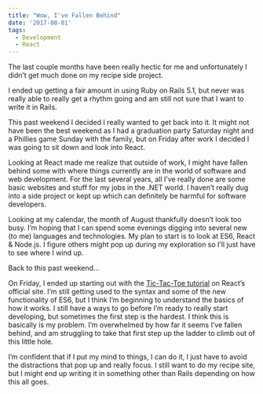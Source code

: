 ```yaml
---
title: "Wow, I've Fallen Behind"
date: '2017-08-01'
tags:
  - Development
  - React
---
```


The last couple months have been really hectic for me and unfortunately I didn’t get much done on my recipe side project.
<!-- excerpt -->

I ended up getting a fair amount in using Ruby on Rails 5.1, but never was really able to really get a rhythm going and am still not sure that I want to write it in Rails.

This past weekend I decided I really wanted to get back into it. It might not have been the best weekend as I had a graduation party Saturday night and a Phillies game Sunday with the family, but on Friday after work I decided I was going to sit down and look into React.

Looking at React made me realize that outside of work, I might have fallen behind some with where things currently are in the world of software and web development. For the last several years, all I’ve really done are some basic websites and stuff for my jobs in the .NET world. I haven’t really dug into a side project or kept up which can definitely be harmful for software developers.

Looking at my calendar, the month of August thankfully doesn’t look too busy. I’m hoping that I can spend some evenings digging into several new (to me) languages and technologies. My plan to start is to look at ES6, React & Node.js. I figure others might pop up during my exploration so I’ll just have to see where I wind up.

Back to this past weekend…

On Friday, I ended up starting out with the <a href="https://facebook.github.io/react/tutorial/tutorial.html" title="Tic-Tac-Toe Game in React" rel="noopener" target="_blank">Tic-Tac-Toe tutorial</a> on React’s official site. I’m still getting used to the syntax and some of the new functionality of ES6, but I think I’m beginning to understand the basics of how it works. I still have a ways to go before I’m ready to really start developing, but sometimes the first step is the hardest. I think this is basically is my problem. I’m overwhelmed by how far it seems I’ve fallen behind, and am struggling to take that first step up the ladder to climb out of this little hole.

I’m confident that if I put my mind to things, I can do it, I just have to avoid the distractions that pop up and really focus. I still want to do my recipe site, but I might end up writing it in something other than Rails depending on how this all goes.
